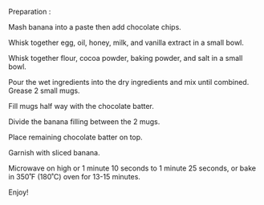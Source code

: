 Preparation :

Mash banana into a paste then add chocolate chips.

Whisk together egg, oil, honey, milk, and vanilla extract in a small bowl.

Whisk together flour, cocoa powder, baking powder, and salt in a small bowl.

Pour the wet ingredients into the dry ingredients and mix until combined.
Grease 2 small mugs.


Fill mugs half way with the chocolate batter.

Divide the banana filling between the 2 mugs.

Place remaining chocolate batter on top.

Garnish with sliced banana.

Microwave on high or 1 minute 10 seconds to 1 minute 25 seconds, or bake in 350˚F (180˚C) oven for 13-15 minutes.

Enjoy!